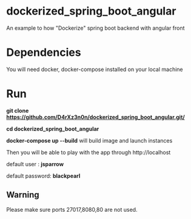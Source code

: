 # dockerized_spring_boot_angular
An example to how "Dockerize" spring boot backend with angular front
# Dependencies
You will need docker, docker-compose installed on your local machine
# Run
**git clone  https://github.com/D4rXz3n0n/dockerized_spring_boot_angular.git/**

**cd dockerized_spring_boot_angular**

**docker-compose up --build** will build image and launch instances

Then you will be able to play with the app through http://localhost

default user : **jsparrow**

default password: **blackpearl**

## Warning
Please make sure ports 27017,8080,80 are not used.
